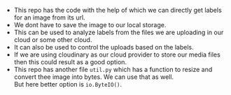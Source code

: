 * This repo has the code with the help of which we can directly get labels for an image from its url.
* We dont have to save the image to our local storage.
* This can be used to analyze labels from the files we are uploading in our cloud or some other cloud.
* It can also be used to control the uploads based on the labels.
* If we are using cloudinary as our cloud provider to store our media files then this could result as a good option.
* This repo has another file `util.py` which has a function to resize and convert thee image into bytes. We can use that as well.<br>
  But here better option is `io.ByteIO()`.
